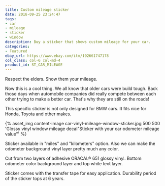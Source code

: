 ```yaml
---
title: Custom mileage sticker
date: 2018-09-25 23:24:47
tags:
- car
- mileage
- sticker
- window
description: Buy a sticker that shows custom mileage for your car.
categories:
- Featured
ebay_url: https://www.ebay.com/itm/192661747178
col_class: col-6 col-md-4
product_id: ST_CAR_MILEAGE
---
```


Respect the elders. Show them your mileage.

<!-- more -->
<!-- {% asset_img content-image custom-car-mileage-sticker-black.jpg 500 500 'Custom mileage sticker for any car model"Vinyl car sticker with your mileage"' %} -->

Now this is a cool thing. We all know that older cars were build tough. Back those days when automobile companies did really compete between each other trying to make a better car. That's why they are still on the roads!

This specific sticker is not only designed for BMW cars. It fits nice for Honda, Toyota and other makes.

{% asset_img content-image car-vinyl-mileage-window-sticker.jpg 500 500 'Glossy vinyl window mileage decal"Sticker with your car odometer mileage value"' %}

Sticker available in "miles" and "kilometers" option. Also we can make the odometer background vinyl layer pretty much any color.

Cut from two layers of adhesive ORACAL® 651 glossy vinyl. Bottom odometer color background layer and top white text layer.

Sticker comes with the transfer tape for easy application. Durability period of the sticker tops at 6 years.
